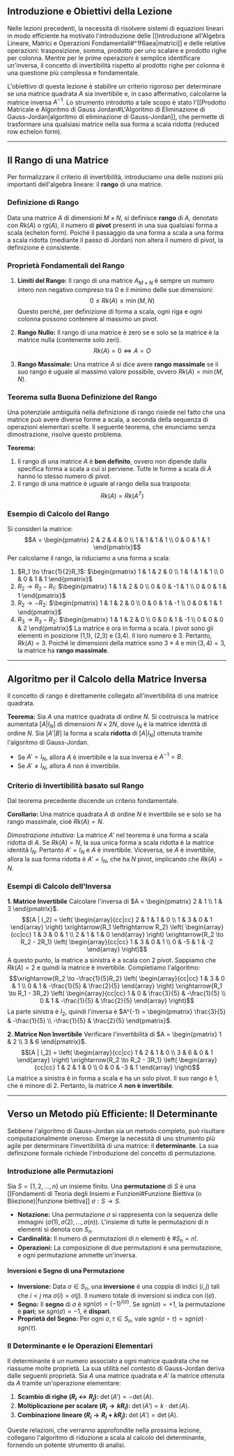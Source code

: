 ## Introduzione e Obiettivi della Lezione

Nelle lezioni precedenti, la necessità di risolvere sistemi di equazioni lineari in modo efficiente ha motivato l'introduzione delle [[Introduzione all'Algebra Lineare, Matrici e Operazioni Fondamentali#^1f6aea|matrici]] e delle relative operazioni: trasposizione, somma, prodotto per uno scalare e prodotto righe per colonna. Mentre per le prime operazioni è semplice identificare un'inversa, il concetto di invertibilità rispetto al prodotto righe per colonna è una questione più complessa e fondamentale.

L'obiettivo di questa lezione è stabilire un criterio rigoroso per determinare se una matrice quadrata $A$ sia invertibile e, in caso affermativo, calcolarne la matrice inversa $A^{-1}$. Lo strumento introdotto a tale scopo è stato l'[[Prodotto Matricale e Algoritmo di Gauss Jordan#L'Algoritmo di Eliminazione di Gauss-Jordan|algoritmo di eliminazione di Gauss-Jordan]], che permette di trasformare una qualsiasi matrice nella sua forma a scala ridotta (reduced row echelon form).

---

## Il Rango di una Matrice

Per formalizzare il criterio di invertibilità, introduciamo una delle nozioni più importanti dell'algebra lineare: il **rango** di una matrice.

### Definizione di Rango
Data una matrice $A$ di dimensioni $M \times N$, si definisce **rango** di $A$, denotato con $Rk(A)$ o $rg(A)$, il numero di **pivot** presenti in una sua qualsiasi forma a scala (echelon form). Poiché il passaggio da una forma a scala a una forma a scala ridotta (mediante il passo di Jordan) non altera il numero di pivot, la definizione è consistente.

### Proprietà Fondamentali del Rango
1.  **Limiti del Rango:** Il rango di una matrice $A_{M \times N}$ è sempre un numero intero non negativo compreso tra 0 e il minimo delle sue dimensioni:
    $$0 \le Rk(A) \le \min(M, N)$$
    Questo perché, per definizione di forma a scala, ogni riga e ogni colonna possono contenere al massimo un pivot.

2.  **Rango Nullo:** Il rango di una matrice è zero se e solo se la matrice è la matrice nulla (contenente solo zeri).
    $$Rk(A) = 0 \iff A = O$$

3.  **Rango Massimale:** Una matrice $A$ si dice avere **rango massimale** se il suo rango è uguale al massimo valore possibile, ovvero $Rk(A) = \min(M, N)$.

### Teorema sulla Buona Definizione del Rango
Una potenziale ambiguità nella definizione di rango risiede nel fatto che una matrice può avere diverse forme a scala, a seconda della sequenza di operazioni elementari scelte. Il seguente teorema, che enunciamo senza dimostrazione, risolve questo problema.

**Teorema:**
1.  Il rango di una matrice $A$ è **ben definito**, ovvero non dipende dalla specifica forma a scala a cui si perviene. Tutte le forme a scala di $A$ hanno lo stesso numero di pivot.
2.  Il rango di una matrice è uguale al rango della sua trasposta:
    $$Rk(A) = Rk(A^T)$$

### Esempio di Calcolo del Rango
Si consideri la matrice:
$$A = \begin{pmatrix} 2 & 2 & 4 & 0 \\ 1 & 1 & 1 & 1 \\ 0 & 0 & 1 & 1 \end{pmatrix}$$
Per calcolarne il rango, la riduciamo a una forma a scala:
1.  $R_1 \to \frac{1}{2}R_1$:
    $\begin{pmatrix} 1 & 1 & 2 & 0 \\ 1 & 1 & 1 & 1 \\ 0 & 0 & 1 & 1 \end{pmatrix}$
2.  $R_2 \to R_2 - R_1$:
    $\begin{pmatrix} 1 & 1 & 2 & 0 \\ 0 & 0 & -1 & 1 \\ 0 & 0 & 1 & 1 \end{pmatrix}$
3.  $R_2 \to -R_2$:
    $\begin{pmatrix} 1 & 1 & 2 & 0 \\ 0 & 0 & 1 & -1 \\ 0 & 0 & 1 & 1 \end{pmatrix}$
4.  $R_3 \to R_3 - R_2$:
    $\begin{pmatrix} 1 & 1 & 2 & 0 \\ 0 & 0 & 1 & -1 \\ 0 & 0 & 0 & 2 \end{pmatrix}$
La matrice è ora in forma a scala. I pivot sono gli elementi in posizione (1,1), (2,3) e (3,4). Il loro numero è 3. Pertanto, $Rk(A) = 3$. Poiché le dimensioni della matrice sono $3 \times 4$ e $\min(3, 4) = 3$, la matrice ha **rango massimale**.

---

## Algoritmo per il Calcolo della Matrice Inversa

Il concetto di rango è direttamente collegato all'invertibilità di una matrice quadrata.

**Teorema:** Sia $A$ una matrice quadrata di ordine $N$. Si costruisca la matrice aumentata $[A | I_N]$ di dimensioni $N \times 2N$, dove $I_N$ è la matrice identità di ordine $N$. Sia $[A' | B]$ la forma a scala **ridotta** di $[A | I_N]$ ottenuta tramite l'algoritmo di Gauss-Jordan.
- Se $A' = I_N$, allora $A$ è invertibile e la sua inversa è $A^{-1} = B$.
- Se $A' \neq I_N$, allora $A$ non è invertibile.

### Criterio di Invertibilità basato sul Rango
Dal teorema precedente discende un criterio fondamentale.

**Corollario:** Una matrice quadrata $A$ di ordine $N$ è invertibile se e solo se ha rango massimale, cioè $Rk(A) = N$.

*Dimostrazione intuitiva:* La matrice $A'$ nel teorema è una forma a scala ridotta di $A$. Se $Rk(A) = N$, la sua unica forma a scala ridotta è la matrice identità $I_N$. Pertanto $A' = I_N$ e $A$ è invertibile. Viceversa, se $A$ è invertibile, allora la sua forma ridotta è $A' = I_N$, che ha $N$ pivot, implicando che $Rk(A) = N$.

### Esempi di Calcolo dell'Inversa

**1. Matrice Invertibile**
Calcolare l'inversa di $A = \begin{pmatrix} 2 & 1 \\ 1 & 3 \end{pmatrix}$.
$$[A | I_2] = \left( \begin{array}{cc|cc} 2 & 1 & 1 & 0 \\ 1 & 3 & 0 & 1 \end{array} \right) \xrightarrow{R_1 \leftrightarrow R_2} \left( \begin{array}{cc|cc} 1 & 3 & 0 & 1 \\ 2 & 1 & 1 & 0 \end{array} \right) \xrightarrow{R_2 \to R_2 - 2R_1} \left( \begin{array}{cc|cc} 1 & 3 & 0 & 1 \\ 0 & -5 & 1 & -2 \end{array} \right)$$
A questo punto, la matrice a sinistra è a scala con 2 pivot. Sappiamo che $Rk(A) = 2$ e quindi la matrice è invertibile. Completiamo l'algoritmo:
$$\xrightarrow{R_2 \to -\frac{1}{5}R_2} \left( \begin{array}{cc|cc} 1 & 3 & 0 & 1 \\ 0 & 1 & -\frac{1}{5} & \frac{2}{5} \end{array} \right) \xrightarrow{R_1 \to R_1 - 3R_2} \left( \begin{array}{cc|cc} 1 & 0 & \frac{3}{5} & -\frac{1}{5} \\ 0 & 1 & -\frac{1}{5} & \frac{2}{5} \end{array} \right)$$
La parte sinistra è $I_2$, quindi l'inversa è $A^{-1} = \begin{pmatrix} \frac{3}{5} & -\frac{1}{5} \\ -\frac{1}{5} & \frac{2}{5} \end{pmatrix}$.

**2. Matrice Non Invertibile**
Verificare l'invertibilità di $A = \begin{pmatrix} 1 & 2 \\ 3 & 6 \end{pmatrix}$.
$$[A | I_2] = \left( \begin{array}{cc|cc} 1 & 2 & 1 & 0 \\ 3 & 6 & 0 & 1 \end{array} \right) \xrightarrow{R_2 \to R_2 - 3R_1} \left( \begin{array}{cc|cc} 1 & 2 & 1 & 0 \\ 0 & 0 & -3 & 1 \end{array} \right)$$
La matrice a sinistra è in forma a scala e ha un solo pivot. Il suo rango è 1, che è minore di 2. Pertanto, la matrice $A$ **non è invertibile**.

---

## Verso un Metodo più Efficiente: Il Determinante

Sebbene l'algoritmo di Gauss-Jordan sia un metodo completo, può risultare computazionalmente oneroso. Emerge la necessità di uno strumento più agile per determinare l'invertibilità di una matrice: il **determinante**. La sua definizione formale richiede l'introduzione del concetto di permutazione.

### Introduzione alle Permutazioni

Sia $S = \{1, 2, \dots, n\}$ un insieme finito. Una **permutazione** di $S$ è una [[Fondamenti di Teoria degli Insiemi e Funzioni#Funzione Biettiva (o Biiezione)|funzione biettiva]] $\sigma: S \to S$.

- **Notazione:** Una permutazione $\sigma$ si rappresenta con la sequenza delle immagini $(\sigma(1), \sigma(2), \dots, \sigma(n))$. L'insieme di tutte le permutazioni di $n$ elementi si denota con $S_n$.
- **Cardinalità:** Il numero di permutazioni di $n$ elementi è $\#S_n = n!$.
- **Operazioni:** La composizione di due permutazioni è una permutazione, e ogni permutazione ammette un'inversa.

#### Inversioni e Segno di una Permutazione
- **Inversione:** Data $\sigma \in S_n$, una **inversione** è una coppia di indici $(i, j)$ tali che $i < j$ ma $\sigma(i) > \sigma(j)$. Il numero totale di inversioni si indica con $i(\sigma)$.
- **Segno:** Il **segno** di $\sigma$ è $sgn(\sigma) = (-1)^{i(\sigma)}$. Se $sgn(\sigma) = +1$, la permutazione è **pari**; se $sgn(\sigma) = -1$, è **dispari**.
- **Proprietà del Segno:** Per ogni $\sigma, \tau \in S_n$, vale $sgn(\sigma \circ \tau) = sgn(\sigma) \cdot sgn(\tau)$.

### Il Determinante e le Operazioni Elementari
Il determinante è un numero associato a ogni matrice quadrata che ne riassume molte proprietà. La sua utilità nel contesto di Gauss-Jordan deriva dalle seguenti proprietà.
Sia $A$ una matrice quadrata e $A'$ la matrice ottenuta da $A$ tramite un'operazione elementare:
1.  **Scambio di righe ($R_i \leftrightarrow R_j$):** $\det(A') = -\det(A)$.
2.  **Moltiplicazione per scalare ($R_i \to k R_i$):** $\det(A') = k \cdot \det(A)$.
3.  **Combinazione lineare ($R_i \to R_i + k R_j$):** $\det(A') = \det(A)$.

Queste relazioni, che verranno approfondite nella prossima lezione, collegano l'algoritmo di riduzione a scala al calcolo del determinante, fornendo un potente strumento di analisi.